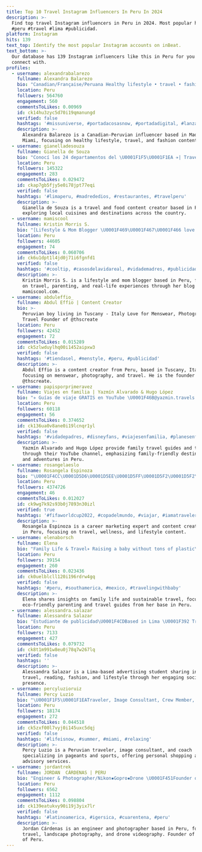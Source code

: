 ```yaml
---
title: Top 10 Travel Instagram Influencers In Peru In 2024
description: >-
  Find top travel Instagram influencers in Peru in 2024. Most popular hashtags:
  #peru #travel #lima #publicidad.
platform: Instagram
hits: 139
text_top: Identify the most popular Instagram accounts on inBeat.
text_bottom: >-
  Our database has 139 Instagram influencers like this in Peru for you to
  connect with.
profiles:
  - username: alexandrabalarezo
    fullname: Alexandra Balarezo
    bio: "Canadian/Française/Peruana Healthy lifestyle • travel • fashion \U0001F4CDMadrid/ Miami Alexandrabalarezo@perleinfluence.com @perleinfluence \U0001F1EB\U0001F1F7"
    location: Peru
    followers: 564760
    engagement: 560
    commentsToLikes: 0.00969
    id: ck14hu3zyc5d70i19qmanungd
    verified: false
    hashtags: '#missuniverse, #portadacosasnow, #portadadigital, #lanzamiento'
    description: >-
      Alexandra Balarezo is a Canadian-Peruvian influencer based in Madrid and
      Miami, focusing on healthy lifestyle, travel, and fashion content.
  - username: gianelladesouza
    fullname: Gianella de Souza
    bio: "Conocí los 24 departamentos del \U0001F1F5\U0001F1EA ✈️| Traveler \U0001F35D| Foodie \U0001F379| Planes \U0001F4E9| contacto@followme.pe"
    location: Peru
    followers: 145322
    engagement: 283
    commentsToLikes: 0.029472
    id: ckap7gb5fjy5e0i78jpt77eqi
    verified: false
    hashtags: '#limaperu, #madrededios, #restaurantes, #travelperu'
    description: >-
      Gianella de Souza is a travel and food content creator based in Peru,
      exploring local cuisines and destinations across the country.
  - username: mamiscool
    fullname: Kristin Morris S.
    bio: "[Lifestyle & Mom Blogger \U0001F469‍\U0001F467‍\U0001F466 love to travel] \U0001F1F5\U0001F1EA❤️ #mamareal✌\U0001F3FB\U0001F49A 2 \U0001F466\U0001F3FB\U0001F467\U0001F3FB \U0001F4BB Blog: mamiscool.com \U0001F45C @coolconceptpe \U0001F4E9 @ntc.agency"
    location: Peru
    followers: 44605
    engagement: 74
    commentsToLikes: 0.060706
    id: ck6u1dpt1l4jd0j71i6fgnfd1
    verified: false
    hashtags: '#cooltip, #casosdelavidareal, #vidademadres, #publicidad'
    description: >-
      Kristin Morris S. is a lifestyle and mom blogger based in Peru, focusing
      on travel, parenting, and real-life experiences through her blog
      mamiscool.com.
  - username: abduleffio_
    fullname: Abdul Effio | Content Creator
    bio: >-
      Peruvian boy living in Tuscany - Italy Love for Menswear, Photography and
      Travel Founder of @thscreate
    location: Peru
    followers: 42452
    engagement: 72
    commentsToLikes: 0.015289
    id: ck5zlwduylhq00i1452aipxw3
    verified: false
    hashtags: '#tiendasel, #menstyle, #peru, #publicidad'
    description: >-
      Abdul Effio is a content creator from Peru, based in Tuscany, Italy,
      focusing on menswear, photography, and travel. He is the founder of
      @thscreate.
  - username: papisporprimeravez
    fullname: Viajes en familia | Yazmín Alvarado & Hugo López
    bio: "✈️ Guías de viaje GRATIS en YouTube \U0001F46B@yazmin.travels @papa_gallina \U0001F30E Nuestra agencia: @aventurasenfamilia.pe Viajes \U0001F6CD️ Tiendita: @papisstore.pe"
    location: Peru
    followers: 60118
    engagement: 56
    commentsToLikes: 0.374652
    id: ck136ua0v8ane0i19lcnqr1yl
    verified: false
    hashtags: '#vidadepadres, #disneyfans, #viajesenfamilia, #planesenfamilia'
    description: >-
      Yazmín Alvarado and Hugo López provide family travel guides and tips
      through their YouTube channel, emphasizing family-friendly destinations
      and adventures in Peru.
  - username: rosangelaeslo
    fullname: Rosangela Espinoza
    bio: "\U0001F4CC\U0001D5D6\U0001D5EE\U0001D5FF\U0001D5F2\U0001D5F2\U0001D5FF Mktg - Content Creator ❣️#traveler #wellness #lifestyle @esloproducciones Tiktok 5.5mill \U0001F460 @rosangelaclosetsale \U0001F457@chicaselfieboutique"
    location: Peru
    followers: 4374726
    engagement: 46
    commentsToLikes: 0.012027
    id: ck9wg7k92s93b0j7893n30izl
    verified: true
    hashtags: '#fifaworldcup2022, #copadelmundo, #viajar, #iamatraveler'
    description: >-
      Rosangela Espinoza is a career marketing expert and content creator based
      in Peru, focusing on travel, wellness, and lifestyle content.
  - username: elenaborsch
    fullname: Elena
    bio: "Family Life & Travel✈️ Raising a baby without tons of plastic\U0001F33F Based in Peru\U0001F4CD Travel tips & guides⬇️"
    location: Peru
    followers: 39154
    engagement: 260
    commentsToLikes: 0.023436
    id: ck0uelblcll120i196rdrw4gq
    verified: false
    hashtags: '#peru, #southamerica, #mexico, #travelingwithbaby'
    description: >-
      Elena shares insights on family life and sustainable travel, focusing on
      eco-friendly parenting and travel guides from her base in Peru.
  - username: alessandra.salazar
    fullname: Alessandra Salazar
    bio: "Estudiante de publicidad\U0001F4CDBased in Lima \U0001F392 Travel | Reader | Fashion | Lifestyle"
    location: Peru
    followers: 7133
    engagement: 427
    commentsToLikes: 0.079732
    id: ck8t1m991w8eu0j78q7w267lq
    verified: false
    hashtags: ''
    description: >-
      Alessandra Salazar is a Lima-based advertising student sharing insights on
      travel, reading, fashion, and lifestyle through her engaging social media
      presence.
  - username: percyluzioruiz
    fullname: Percy Luzio
    bio: "\U0001F1F5\U0001F1EATraveler, Image Consultant, Crew Member, Pageant & sport Coach , Personal Shopper , Asesor de Imagen"
    location: Peru
    followers: 18174
    engagement: 272
    commentsToLikes: 0.044518
    id: ck5zxf00l7vyj0i145uxc5dqj
    verified: false
    hashtags: '#lifeisnow, #summer, #miami, #relaxing'
    description: >-
      Percy Luzio is a Peruvian traveler, image consultant, and coach
      specializing in pageants and sports, offering personal shopping and image
      advisory services.
  - username: jordantrek
    fullname: JORDAN  CÁRDENAS | PERU
    bio: "Engineer & Photographer/Nikon▪️Gopro▪️Drone \U0001F451Founder of @thekingofperu \U0001F30ETravel Addict ✉️Contacto y colaboraciones al DM"
    location: Peru
    followers: 6562
    engagement: 1112
    commentsToLikes: 0.098804
    id: ck139eatukvy90i19j3yix7lr
    verified: false
    hashtags: '#latinoamerica, #igersica, #cuarentena, #peru'
    description: >-
      Jordan Cárdenas is an engineer and photographer based in Peru, focused on
      travel, landscape photography, and drone videography. Founder of The King
      of Peru.
---
```


